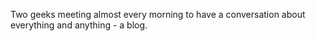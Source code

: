 Two geeks meeting almost every morning to have a conversation about everything and anything - a blog.